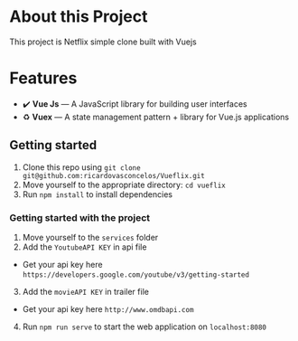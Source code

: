 # About this Project
This project is Netflix simple clone built with Vuejs

# Features

- :heavy_check_mark: **Vue Js** — A JavaScript library for building user interfaces
- :recycle: **Vuex** — A state management pattern + library for Vue.js applications

## Getting started

1. Clone this repo using `git clone git@github.com:ricardovasconcelos/Vueflix.git`
2. Move yourself to the appropriate directory: `cd vueflix`<br />
3. Run `npm install` to install dependencies<br />

### Getting started with the project

1. Move yourself to the `services` folder
2. Add the `YoutubeAPI KEY` in api file
  - Get your api key here `https://developers.google.com/youtube/v3/getting-started`
3. Add the `movieAPI KEY` in trailer file
  - Get your api key here `http://www.omdbapi.com`
4. Run `npm run serve` to start the web application on `localhost:8080`

